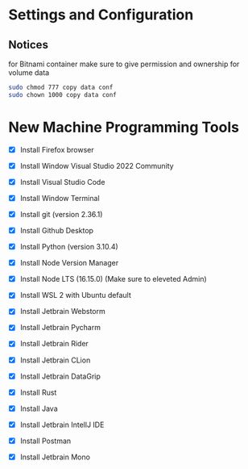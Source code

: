 # Settings and Configuration

## Notices
for Bitnami container make sure to give permission and ownership for volume data

```bash
sudo chmod 777 copy data conf
sudo chown 1000 copy data conf
```

# New Machine Programming Tools

- [x] Install Firefox browser
- [x] Install Window Visual Studio 2022 Community 
- [x] Install Visual Studio Code
- [x] Install Window Terminal
- [x] Install git (version 2.36.1)
- [x] Install Github Desktop
- [x] Install Python (version 3.10.4)
- [x] Install Node Version Manager
- [x] Install Node LTS (16.15.0) (Make sure to eleveted Admin)
- [x] Install WSL 2 with Ubuntu default
- [x] Install Jetbrain Webstorm
- [x] Install Jetbrain Pycharm
- [x] Install Jetbrain Rider
- [x] Install Jetbrain CLion
- [x] Install Jetbrain DataGrip
- [x] Install Rust
- [x] Install Java
- [x] Install Jetbrain IntellJ IDE
- [x] Install Postman
- [x] Install Jetbrain Mono

